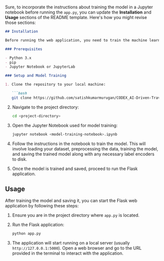 Sure, to incorporate the instructions about training the model in a Jupyter notebook before running the `app.py`, you can update the **Installation** and **Usage** sections of the README template. Here's how you might revise those sections:

```markdown
## Installation

Before running the web application, you need to train the machine learning model using a Jupyter Notebook. Follow the steps below to set up your environment and train your model.

### Prerequisites

- Python 3.x
- pip
- Jupyter Notebook or JupyterLab

### Setup and Model Training

1. Clone the repository to your local machine:

   ```bash
   git clone https://github.com/satishkumarmurugan/CODEX_AI-Driven-Travel-Suggestion.git
   ```

2. Navigate to the project directory:

   ```bash
   cd <project-directory>
   ```

3. Open the Jupyter Notebook used for model training:

   ```bash
   jupyter notebook <model-training-notebook>.ipynb
   ```

4. Follow the instructions in the notebook to train the model. This will involve loading your dataset, preprocessing the data, training the model, and saving the trained model along with any necessary label encoders to disk.

5. Once the model is trained and saved, proceed to run the Flask application.

## Usage

After training the model and saving it, you can start the Flask web application by following these steps:

1. Ensure you are in the project directory where `app.py` is located.

2. Run the Flask application:

   ```bash
   python app.py
   ```

3. The application will start running on a local server (usually `http://127.0.0.1:5000`). Open a web browser and go to the URL provided in the terminal to interact with the application.

